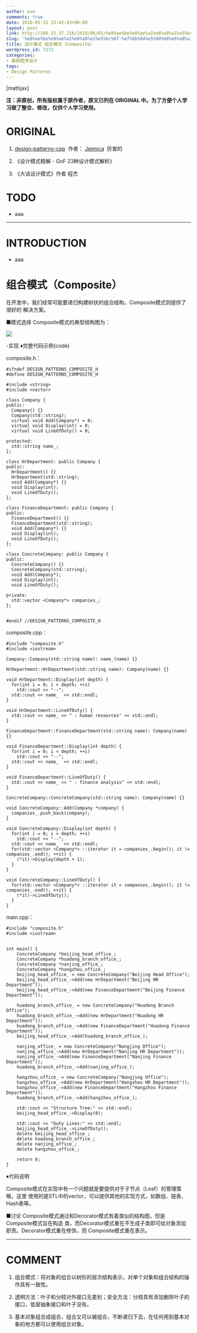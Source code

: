 ```yaml
---
author: evo
comments: true
date: 2018-05-31 23:42:43+00:00
layout: post
link: http://106.15.37.116/2018/06/01/%e8%ae%be%e8%ae%a1%e6%a8%a1%e5%bc%8f-%e7%bb%84%e5%90%88%e6%a8%a1%e5%bc%8f%ef%bc%88composite%ef%bc%89/
slug: '%e8%ae%be%e8%ae%a1%e6%a8%a1%e5%bc%8f-%e7%bb%84%e5%90%88%e6%a8%a1%e5%bc%8f%ef%bc%88composite%ef%bc%89'
title: 设计模式 组合模式（Composite）
wordpress_id: 7172
categories:
- 基础程序设计
tags:
- Design Patterns
---
```


<!-- more -->

[mathjax]

**注：非原创，所有版权属于原作者，原文已列在 ORIGINAL 中。为了方便个人学习做了整合、修改，仅供个人学习使用。**


# ORIGINAL





 	
  1. [design-patterns-cpp](https://github.com/yogykwan/design-patterns-cpp)  作者： [Jennica](http://jennica.space/)  厉害的

 	
  2. 《设计模式精解 - GoF 23种设计模式解析》

 	
  3. 《大话设计模式》作者 程杰




# TODO





 	
  * aaa





* * *





# INTRODUCTION





 	
  * aaa





# 组合模式（Composite）






在开发中，我们经常可能要递归构建树状的组合结构，Composite模式则提供了很好的 解决方案。



■模式选择
Composite模式的典型结构图为：


![](http://106.15.37.116/wp-content/uploads/2018/06/img_5b10fc9a95c15.png)


-实现
♦完整代码示例(code)

composite.h：

    
    #ifndef DESIGN_PATTERNS_COMPOSITE_H
    #define DESIGN_PATTERNS_COMPOSITE_H
    
    #include <string>
    #include <vector>
    
    class Company {
    public:
      Company() {}
      Company(std::string);
      virtual void Add(Company*) = 0;
      virtual void Display(int) = 0;
      virtual void LineOfDuty() = 0;
    
    protected:
      std::string name_;
    };
    
    class HrDepartment: public Company {
    public:
      HrDepartment() {}
      HrDepartment(std::string);
      void Add(Company*) {}
      void Display(int);
      void LineOfDuty();
    };
    
    class FinanceDepartment: public Company {
    public:
      FinanceDepartment() {}
      FinanceDepartment(std::string);
      void Add(Company*) {}
      void Display(int);
      void LineOfDuty();
    };
    
    class ConcreteCompany: public Company {
    public:
      ConcreteCompany() {}
      ConcreteCompany(std::string);
      void Add(Company*);
      void Display(int);
      void LineOfDuty();
    
    private:
      std::vector <Company*> companies_;
    };
    
    
    #endif //DESIGN_PATTERNS_COMPOSITE_H
    


composite.cpp：

    
    #include "composite.h"
    #include <iostream>
    
    Company::Company(std::string name): name_(name) {}
    
    HrDepartment::HrDepartment(std::string name): Company(name) {}
    
    void HrDepartment::Display(int depth) {
      for(int i = 0; i < depth; ++i)
        std::cout << "--";
      std::cout << name_  << std::endl;
    }
    
    void HrDepartment::LineOfDuty() {
      std::cout << name_ << " : human resources" << std::endl;
    }
    
    FinanceDepartment::FinanceDepartment(std::string name): Company(name) {}
    
    void FinanceDepartment::Display(int depth) {
      for(int i = 0; i < depth; ++i)
        std::cout << "--";
      std::cout << name_  << std::endl;
    }
    
    void FinanceDepartment::LineOfDuty() {
      std::cout << name_ << " : finance analysis" << std::endl;
    }
    
    ConcreteCompany::ConcreteCompany(std::string name): Company(name) {}
    
    void ConcreteCompany::Add(Company *company) {
      companies_.push_back(company);
    }
    
    void ConcreteCompany::Display(int depth) {
      for(int i = 0; i < depth; ++i)
        std::cout << "--";
      std::cout << name_  << std::endl;
      for(std::vector <Company*> ::iterator it = companies_.begin(); it != companies_.end(); ++it) {
        (*it)->Display(depth + 1);
      }
    }
    
    void ConcreteCompany::LineOfDuty() {
      for(std::vector <Company*> ::iterator it = companies_.begin(); it != companies_.end(); ++it) {
        (*it)->LineOfDuty();
      }
    }


main.cpp：

    
    #include "composite.h"
    #include <iostream>
    
    
    int main() {
        ConcreteCompany *beijing_head_office_;
        ConcreteCompany *huadong_branch_office_;
        ConcreteCompany *nanjing_office_;
        ConcreteCompany *hangzhou_office_;
        beijing_head_office_ = new ConcreteCompany("Beijing Head Office");
        beijing_head_office_->Add(new HrDepartment("Beijing HR Department"));
        beijing_head_office_->Add(new FinanceDepartment("Beijing Finance Department"));
    
        huadong_branch_office_ = new ConcreteCompany("Huadong Branch Office");
        huadong_branch_office_->Add(new HrDepartment("Huadong HR Department"));
        huadong_branch_office_->Add(new FinanceDepartment("Huadong Finance Department"));
        beijing_head_office_->Add(huadong_branch_office_);
    
        nanjing_office_ = new ConcreteCompany("Nangjing Office");
        nanjing_office_->Add(new HrDepartment("Nanjing HR Department"));
        nanjing_office_->Add(new FinanceDepartment("Nanjing Finance Department"));
        huadong_branch_office_->Add(nanjing_office_);
    
        hangzhou_office_ = new ConcreteCompany("Nangjing Office");
        hangzhou_office_->Add(new HrDepartment("Hangzhou HR Department"));
        hangzhou_office_->Add(new FinanceDepartment("Hangzhou Finance Department"));
        huadong_branch_office_->Add(hangzhou_office_);
    
        std::cout << "Structure Tree:" << std::endl;
        beijing_head_office_->Display(0);
    
        std::cout << "Duty Lines:" << std::endl;
        beijing_head_office_->LineOfDuty();
        delete beijing_head_office_;
        delete huadong_branch_office_;
        delete nanjing_office_;
        delete hangzhou_office_;
    
        return 0;
    }


♦代码说明

Composite模式在实现中有一个问题就是要提供对于子节点（Leaf）的管理策略，这里 使用的是STL中的vector，可以提供其他的实现方式，如数组、链表、Hash表等。

■讨论
Composite模式通过和Decorator模式有着类似的结构图，但是Composite模式旨在构造 类，而Decorator模式重在不生成子类即可给对象添加职责。Decorator模式重在修饰，而 Composite模式重在表示。













* * *





# COMMENT





 	
  1. 组合模式：将对象的组合以树形的层次结构表示，对单个对象和组合结构的操作具有一致性。

 	
  2. 透明方法：叶子和分枝对外接口无差别；安全方法：分枝具有添加删除叶子的接口，低层抽象接口和叶子没有。

 	
  3. 基本对象组合成组合，组合又可以被组合，不断递归下去，在任何用到基本对象的地方都可以使用组合对象。



